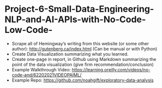 # Project-6-Small-Data-Engineering-NLP-and-AI-APIs-with-No-Code-Low-Code-

- Scrape all of Hemingway’s writing from this website (or some other author): http://gutenberg.ca/index.html (Can be manual or with Python)
- Create Data Visualization summarizing what you learned.
- Create one-page in report, in Github using Markdown summarizing the point of the data visualization (give firm recommendation/conclusion)
- Example Walkthrough Video: https://learning.oreilly.com/videos/no-code-and/62202021VIDEOPAIML/
- Example Repo: https://github.com/noahgift/exploratory-data-analysis
